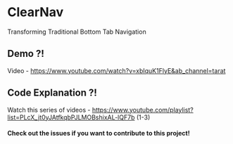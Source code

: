 # ClearNav
Transforming Traditional Bottom Tab Navigation

## Demo ?!
Video - https://www.youtube.com/watch?v=xbIquK1FlyE&ab_channel=tarat

## Code Explanation ?!
Watch this series of videos - https://www.youtube.com/playlist?list=PLcX_jt0yJAtfkqbPJLMOBshixAL-lQF7b (1-3)

#### Check out the issues if you want to contribute to this project!
